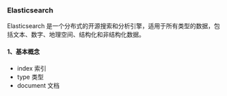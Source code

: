 ### Elasticsearch

Elasticsearch 是一个分布式的开源搜索和分析引擎，适用于所有类型的数据，包括文本、数字、地理空间、结构化和非结构化数据。

#### 1、基本概念

- index 索引
- type 类型
- document 文档